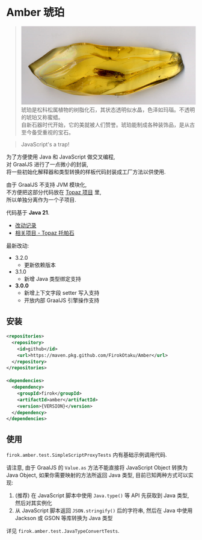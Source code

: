 # Amber 琥珀

> ![amber](https://github.com/FirokOtaku/Amber/blob/master/docs/amber.jpg?raw=true)  
> 琥珀是松科松属植物的树脂化石，其状态透明似水晶，色泽如玛瑙。不透明的琥珀又称蜜蜡。  
> 自新石器时代开始，它的美就被人们赞誉。琥珀能制成各种装饰品，是从古至今备受重视的宝石。

> JavaScript's a trap!

为了方便使用 Java 和 JavaScript 做交叉编程,  
对 GraalJS 进行了一点微小的封装,  
将一些初始化解释器和类型转换的样板代码封装成工厂方法以供使用.

由于 GraalJS 不支持 JVM 模块化,  
不方便把这部分代码放在 [Topaz 项目](https://github.com/FirokOtaku/Topaz) 里,  
所以单独分离作为一个子项目.

代码基于 **Java 21**.

* [改动记录](docs/changelog.md)
* [相关项目 - Topaz 托帕石](https://github.com/FirokOtaku/Topaz)

最新改动:

* 3.2.0
  * 更新依赖版本
* 3.1.0
  * 新增 Java 类型绑定支持
* **3.0.0**
  * 新增上下文字段 setter 写入支持
  * 开放内部 GraalJS 引擎操作支持

## 安装

```xml
<repositories>
  <repository>
    <id>github</id>
    <url>https://maven.pkg.github.com/FirokOtaku/Amber</url>
  </repository>
</repositories>

<dependencies>
  <dependency>
    <groupId>firok</groupId>
    <artifactId>amber</artifactId>
    <version>{VERSION}</version>
  </dependency>
</dependencies>
```

## 使用

`firok.amber.test.SimpleScriptProxyTests` 内有基础示例调用代码.

请注意, 由于 GraalJS 的 `Value.as` 方法不能直接将 JavaScript Object 转换为 Java Object,
如果你需要映射的方法所返回 Java 类型, 目前已知两种方式可以实现:

1. (推荐) 在 JavaScript 脚本中使用 `Java.type()` 等 API 先获取到 Java 类型, 然后对其实例化
2. 从 JavaScript 脚本返回 `JSON.stringify()` 后的字符串, 然后在 Java 中使用 Jackson 或 GSON 等库转换为 Java 类型

详见 `firok.amber.test.JavaTypeConvertTests`.

